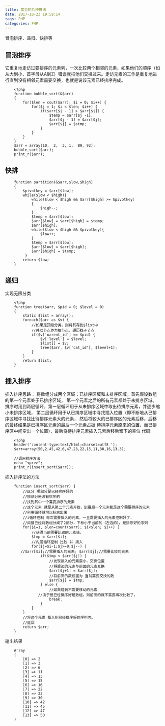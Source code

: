 ```yaml
---
title: 常见的几种算法
date: 2017-10-23 19:59:14
tags: PHP
categories: PHP
---
```

冒泡排序、递归、快排等

<!-- more -->

## 	冒泡排序
它重复地走访过要排序的元素列，一次比较两个相邻的元素，如果他们的顺序（如从大到小、首字母从A到Z）错误就把他们交换过来。走访元素的工作是重复地进行直到没有相邻元素需要交换，也就是说该元素已经排序完成。
```
	<?php
	function bubble_sort(&$arr)
	{
		for($len = cout($arr); $i = 0; $i++) {
			for($j = 1; $i < $len; $i++) {
				if($arr[$j - 1] > $arr[$j]) {
					$temp = $arr[$j -1];
					$arr[$j - 1] = $arr[$j];
					$arr[$j] = $stmp;
				}
			}
		}
	}
	$arr = array(10,  2,  3, 1,  89, 92);
	bubble_sort($arr);
	print_r($arr);
```
## 	快排
```
	function partition(&$arr,$low,$high)
	{ 
		$pivotkey = $arr[$low]; 
		while($low < $high){ 
			while($low < $high && $arr[$high] >= $pivotkey)
			{
				$high--; 
			}
			$temp = $arr[$low];
			$arr[$low] = $arr[$high] = $temp;
			$arr[$high];
			while($low < $high && $pivotkey){ 
				$low++;
			}
			$temp = $arr[$low];
			$arr[$low] = $arr[$high];
			$arr[$high] = $temp;
		 }
		return $low; 
	}
```
##	递归
实现无限分类
```
	<?php
	function tree($arr, $pid = 0; $level = 0)
	{
		static $list = array();
		foreach($arr as $v) {
			//如果是顶级分类，则将其存到$list中
			//并以节点作为根节点，遍历找子节点
			if($v['oarent_id'] == $pid) {
				$v['level'] = $level;
				$list[] = $v;
				tree($arr, $v['cat_id'], $level+1);
			}
		}
		return $list;
	}
```
## 	插入排序
插入排序思路：
	将数组分成两个区域：已排序区域和未排序区域。首先假设数组的第一个元素处于已排序区域，
    第一个元素之后的所有元素都处于未排序区域。
    排序时用到两层循环，第一层循环用于从未排序区域中取出待排序元素，并逐步缩小未排序区域，
    第二层循环用于从已排序区域中寻找插入位置（即不断地从已排序区域中寻找比待排序元素大的元素，
    然后将较大的已排序区的元素后移，后移的最终结果是已排序区元素的最后一个元素占据
    待排序元素原来的位置，而已排序区中间空出一个位置），最后将待排序元素插入元素后移后留下的空位
代码:
```
	<?php 
	header('content-type:text/html;charset=utf8 ');
	$arr=array(50,2,45,42,6,47,23,22,15,11,30,16,13,3);
	 
	//调用排序方法
	echo "<pre>";
	print_r(insert_sort($arr));
```
插入排序法的方法
```
	function insert_sort($arr) {
	    //区分 哪部分是已经排序好的
	    //哪部分是没有排序的
	    //找到其中一个需要排序的元素
	    //这个元素 就是从第二个元素开始，到最后一个元素都是这个需要排序的元素
	    //利用循环就可以标志出来
	    //i循环控制 每次需要插入的元素，一旦需要插入的元素控制好了，
	    //间接已经将数组分成了2部分，下标小于当前的（左边的），是排序好的序列
	    for($i=1, $len=count($arr); $i<$len; $i++) {
	        //获得当前需要比较的元素值。
	        $tmp = $arr[$i];
	        //内层循环控制 比较 并 插入
	        for($j=$i-1;$j>=0;$j--) {
	   //$arr[$i];//需要插入的元素; $arr[$j];//需要比较的元素
	            if($tmp < $arr[$j]) {
	                //发现插入的元素要小，交换位置
	                //将后边的元素与前面的元素互换
	                $arr[$j+1] = $arr[$j];
	                //将前面的数设置为 当前需要交换的数
	                $arr[$j] = $tmp;
	            } else {
	                //如果碰到不需要移动的元素
	           //由于是已经排序好是数组，则前面的就不需要再次比较了。
	                break;
	            }
	        }
	    }
	    //将这个元素 插入到已经排序好的序列内。
	    //返回
	    return $arr;
	}
```
输出结果
```
	Array
	(
	    [0] => 2
	    [1] => 3
	    [2] => 6
	    [3] => 11
	    [4] => 13
	    [5] => 15
	    [6] => 16
	    [7] => 22
	    [8] => 23
	    [9] => 30
	    [10] => 42
	    [11] => 45
	    [12] => 47
	    [13] => 50
	)
```